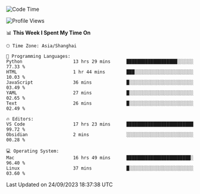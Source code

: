 <!--START_SECTION:waka-->
![Code Time](http://img.shields.io/badge/Code%20Time-179%20hrs%2039%20mins-blue)

![Profile Views](http://img.shields.io/badge/Profile%20Views-0-blue)

📊 **This Week I Spent My Time On** 

```text
🕑︎ Time Zone: Asia/Shanghai

💬 Programming Languages: 
Python                   13 hrs 29 mins      ███████████████████░░░░░░   77.33 % 
HTML                     1 hr 44 mins        ███░░░░░░░░░░░░░░░░░░░░░░   10.03 % 
JavaScript               36 mins             █░░░░░░░░░░░░░░░░░░░░░░░░   03.49 % 
YAML                     27 mins             █░░░░░░░░░░░░░░░░░░░░░░░░   02.65 % 
Text                     26 mins             █░░░░░░░░░░░░░░░░░░░░░░░░   02.49 % 

🔥 Editors: 
VS Code                  17 hrs 23 mins      █████████████████████████   99.72 % 
Obsidian                 2 mins              ░░░░░░░░░░░░░░░░░░░░░░░░░   00.28 % 

💻 Operating System: 
Mac                      16 hrs 49 mins      ████████████████████████░   96.40 % 
Linux                    37 mins             █░░░░░░░░░░░░░░░░░░░░░░░░   03.60 % 
```


 Last Updated on 24/09/2023 18:37:38 UTC
<!--END_SECTION:waka-->